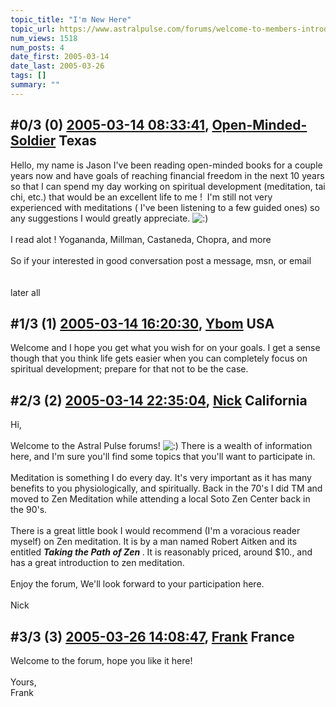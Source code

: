 ```yaml
---
topic_title: "I'm New Here"
topic_url: https://www.astralpulse.com/forums/welcome-to-members-introductions!/i-m-new-here-17974
num_views: 1518
num_posts: 4
date_first: 2005-03-14
date_last: 2005-03-26
tags: []
summary: ""
---
```


## \#0/3 (0) [2005-03-14 08:33:41](https://www.astralpulse.com/forums/index.php?msg=155688), [Open-Minded-Soldier](https://www.astralpulse.com/forums/profile/?u=8600) Texas ##
<section>
Hello, my name is Jason I've been reading open-minded books for a couple years now and have goals of reaching financial freedom in the next 10 years so that I can spend my day working on spiritual development (meditation, tai chi, etc.) that would be an excellent life to me !  I'm still not very experienced with meditations ( I've been listening to a few guided ones) so any suggestions I would greatly appreciate.
<img alt=":)" class="smiley" src="https://www.astralpulse.com/forums/Smileys/fugue/smiley.png" title="Smiley"/>
<br>
<br>
I read alot ! Yogananda, Millman, Castaneda, Chopra, and more
<br>
<br>
So if your interested in good conversation post a message, msn, or email
<br>
<br>
<br>
later all
</section>

## \#1/3 (1) [2005-03-14 16:20:30](https://www.astralpulse.com/forums/index.php?msg=155743), [Ybom](https://www.astralpulse.com/forums/profile/?u=3928) USA ##
<section>
Welcome and I hope you get what you wish for on your goals. I get a sense though that you think life gets easier when you can completely focus on spiritual development; prepare for that not to be the case.
</section>

## \#2/3 (2) [2005-03-14 22:35:04](https://www.astralpulse.com/forums/index.php?msg=155829), [Nick](https://www.astralpulse.com/forums/profile/?u=2080) California ##
<section>
Hi,
<br>
<br>
Welcome to the Astral Pulse forums!
<img alt=":)" class="smiley" src="https://www.astralpulse.com/forums/Smileys/fugue/smiley.png" title="Smiley"/>
There is a wealth of information here, and I'm sure you'll find some topics that you'll want to participate in.
<br>
<br>
Meditation is something I do every day. It's very important as it has many benefits to you physiologically, and spiritually. Back in the 70's I did TM and moved to Zen Meditation while attending a local Soto Zen Center back in the 90's.
<br>
<br>
There is a great little book I would recommend (I'm a voracious reader myself) on Zen meditation. It is by a man named Robert Aitken and its entitled
<i>
 <b>
  Taking the Path of Zen
 </b>
</i>
. It is reasonably priced, around $10., and has a great introduction to zen meditation.
<br>
<br>
Enjoy the forum, We'll look forward to your participation here.
<br>
<br>
Nick
</section>

## \#3/3 (3) [2005-03-26 14:08:47](https://www.astralpulse.com/forums/index.php?msg=157704), [Frank](https://www.astralpulse.com/forums/profile/?u=359) France ##
<section>
Welcome to the forum, hope you like it here!
<br>
<br>
Yours,
<br>
Frank
</section>